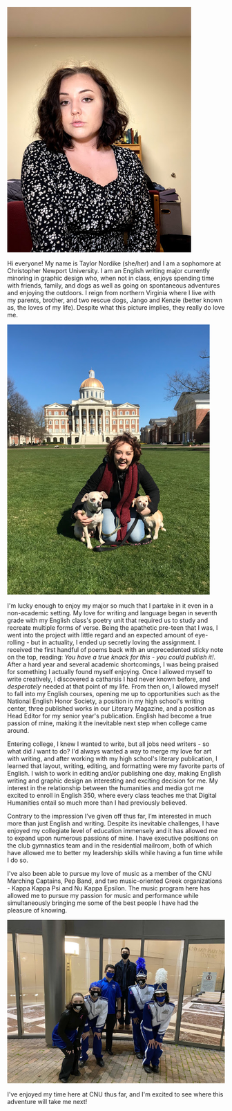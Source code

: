![profile picture](https://github.com/taylornordike/taylornordike/blob/main/images/profile3.jpg)

Hi everyone! My name is Taylor Nordike (she/her) and I am a sophomore at Christopher Newport University. I am an English writing major currently minoring in graphic design who, when not in class, enjoys spending time with friends, family, and dogs as well as going on spontaneous adventures and enjoying the outdoors. I reign from northern Virginia where I live with my parents, brother, and two rescue dogs, Jango and Kenzie (better known as, the loves of my life). Despite what this picture implies, they really do love me.

![Jango and Kenzie at CNU](https://github.com/taylornordike/taylornordike/blob/main/images/jangokenziecnu.jpg)

I'm lucky enough to enjoy my major so much that I partake in it even in a non-academic setting. My love for writing and language began in seventh grade with my English class's poetry unit that required us to study and recreate multiple forms of verse. Being the apathetic pre-teen that I was, I went into the project with little regard and an expected amount of eye-rolling - but in actuality, I ended up secretly loving the assignment. I received the first handful of poems back with an unprecedented sticky note on the top, reading: _You have a true knack for this - you could publish it!_. After a hard year and several academic shortcomings, I was being praised for something I actually found myself enjoying. Once I allowed myself to write creatively, I discovered a catharsis I had never known before, and _desperately_ needed at that point of my life. From then on, I allowed myself to fall into my English courses, opening me up to opportunities such as the National English Honor Society, a position in my high school's writing center, three published works in our Literary Magazine, and a position as Head Editor for my senior year's publication. English had become a true passion of mine, making it the inevitable next step when college came around. 

Entering college, I knew I wanted to write, but all jobs need writers - so what did _I_ want to do? I'd always wanted a way to merge my love for art with writing, and after working with my high school's literary publication, I learned that layout, writing, editing, and formatting were my favorite parts of English. I wish to work in editing and/or publishing one day, making English writing and graphic design an interesting and exciting decision for me. My interest in the relationship between the humanities and media got me excited to enroll in English 350, where every class teaches me that Digital Humanities entail so much more than I had previously believed.  

Contrary to the impression I’ve given off thus far, I’m interested in much more than just English and writing. Despite its inevitable challenges, I have enjoyed my collegiate level of education immensely and it has allowed me to expand upon numerous passions of mine. I have executive positions on the club gymnastics team and in the residential mailroom, both of which have allowed me to better my leadership skills while having a fun time while I do so.

I've also been able to pursue my love of music as a member of the CNU Marching Captains, Pep Band, and two music-oriented Greek organizations - Kappa Kappa Psi and Nu Kappa Epsilon. The music program here has allowed me to pursue my passion for music and performance while simultaneously bringing me some of the best people I have had the pleasure of knowing. 

![My Kappa Kappa Psi Family](https://github.com/taylornordike/taylornordike/blob/main/images/smithfamily.JPG)

I've enjoyed my time here at CNU thus far, and I'm excited to see where this adventure will take me next!

